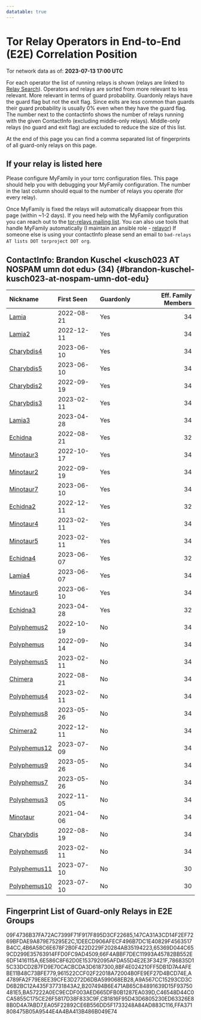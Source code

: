 ```yaml
---
datatable: true
---
```



# Tor Relay Operators in End-to-End (E2E) Correlation Position

Tor network data as of: **2023-07-13 17:00 UTC**

For each operator the list of running relays is shown (relays are linked to [Relay Search](https://metrics.torproject.org/rs.html)).
Operators and relays are sorted from more relevant to less relevant. More relevant in terms of guard probability.
Guardonly relays have the guard flag but not the exit flag.
Since exits are less common than guards their guard probability is usually 0% even when they have the guard flag.
The number next to the contactinfo shows the number of relays running with the given ContactInfo (excluding middle-only relays).
Middle-only relays (no guard and exit flag) are excluded to reduce the size of this list.

At the end of this page you can find a comma separated list of fingerprints of all guard-only relays on this page.

## If your relay is listed here
Please configure MyFamily in your torrc configuration files.
This page should help you with debugging your MyFamily configuration. The number in the last column should equal to the number of
relays you operate (for every relay).

Once MyFamily is fixed the relays will automatically disappear from this page (within ~1-2 days).
If you need help with the MyFamily configuration you can reach out to the
[tor-relays mailing list](https://lists.torproject.org/cgi-bin/mailman/listinfo/tor-relays).
You can also use tools that handle MyFamily automatically (I maintain an ansible role - 
[relayor](https://medium.com/@nusenu/deploying-tor-relays-with-ansible-6612593fa34d))
If someone else is using your contactInfo please send an email to ```bad-relays AT lists DOT torproject DOT org```.


## ContactInfo: Brandon Kuschel &lt;kusch023 AT NOSPAM umn dot edu&gt; (34) {#brandon-kuschel-kusch023-at-nospam-umn-dot-edu}

| Nickname                                                                                                | First Seen   | Guardonly   |   Eff. Family Members |
|:--------------------------------------------------------------------------------------------------------|:-------------|:------------|----------------------:|
| [Lamia](https://metrics.torproject.org/rs.html#details/C46548D44C0CA5855C175CE26F5817D38F833C9F)        | 2022-08-21   | Yes         |                    34 |
| [Lamia2](https://metrics.torproject.org/rs.html#details/786835D15C33DCD2B7FD9E70CACBCDA3D6187300)       | 2022-12-11   | Yes         |                    34 |
| [Charybdis4](https://metrics.torproject.org/rs.html#details/4B6A58C6E678F2B0F422D229F20284AB35194223)   | 2023-06-10   | Yes         |                    34 |
| [Charybdis5](https://metrics.torproject.org/rs.html#details/65369D044C659CD299E35763914FFD0FC9AD4509)   | 2023-06-10   | Yes         |                    34 |
| [Charybdis2](https://metrics.torproject.org/rs.html#details/1DEECD906AFECF496B7DC1E40829F4563517B4CC)   | 2022-09-19   | Yes         |                    34 |
| [Charybdis3](https://metrics.torproject.org/rs.html#details/8BF4E024210FF5DB1D7A4AFEBE11B48C73BFE779)   | 2023-02-11   | Yes         |                    34 |
| [Lamia3](https://metrics.torproject.org/rs.html#details/09F4736B37FA72AC7399F71F917F895D3CF22685)       | 2023-04-28   | Yes         |                    34 |
| [Echidna](https://metrics.torproject.org/rs.html#details/BA57222A0EC9ECDF003AED665DFB0B1287EA039D)      | 2022-08-21   | Yes         |                    32 |
| [Minotaur3](https://metrics.torproject.org/rs.html#details/147CA31A3CD14F2EF7269BFDAE9A879E75295E2C)    | 2022-10-17   | Yes         |                    34 |
| [Minotaur2](https://metrics.torproject.org/rs.html#details/6E586C8F62D0E153792095AFDA55D4E2E3F3421F)    | 2022-09-19   | Yes         |                    34 |
| [Minotaur7](https://metrics.torproject.org/rs.html#details/B207494B6E471AB65C84891639D15F93750481E5)    | 2023-06-10   | Yes         |                    34 |
| [Echidna2](https://metrics.torproject.org/rs.html#details/EA05F22892CE6B556DD5F1733248A84AD883C116)     | 2022-12-11   | Yes         |                    32 |
| [Minotaur4](https://metrics.torproject.org/rs.html#details/FFA371808475B05A9544E4A4BA413B486B049E74)    | 2023-02-11   | Yes         |                    34 |
| [Minotaur5](https://metrics.torproject.org/rs.html#details/A4789FA2F79E8EE39CFE3D272D6DBA599068EB28)    | 2023-02-11   | Yes         |                    34 |
| [Echidna4](https://metrics.torproject.org/rs.html#details/A9A567CC15293CD3CD6B2BC12A435F37731843A2)     | 2023-06-07   | Yes         |                    32 |
| [Lamia4](https://metrics.torproject.org/rs.html#details/961522CCF02F22018A72004B0FE9EF27D4BCD74E)       | 2023-06-07   | Yes         |                    34 |
| [Minotaur6](https://metrics.torproject.org/rs.html#details/66F4ABBF7DEC11993A45782BB552E6DF1416115A)    | 2023-06-10   | Yes         |                    34 |
| [Echidna3](https://metrics.torproject.org/rs.html#details/CB1816F95D43D6805230ED63326E88B0D4A7ABD7)     | 2023-04-28   | Yes         |                    32 |
| [Polyphemus2](https://metrics.torproject.org/rs.html#details/044428D910C037932A0763BB089769943F6BA648)  | 2022-10-19   | No          |                    34 |
| [Polyphemus](https://metrics.torproject.org/rs.html#details/0CABED9159F1E4BE82879F5A34ED8D7349E931BD)   | 2022-09-14   | No          |                    34 |
| [Polyphemus5](https://metrics.torproject.org/rs.html#details/0F3874C18BE50B83939D09AF2F6C362D1FC6C8CD)  | 2023-02-11   | No          |                    34 |
| [Chimera](https://metrics.torproject.org/rs.html#details/2946159CF9D8EAEB8C4A27F6A54B01A459DEE164)      | 2022-08-21   | No          |                    34 |
| [Polyphemus4](https://metrics.torproject.org/rs.html#details/41C106EAEB0B968C5E68927596500DC99B840367)  | 2023-02-11   | No          |                    34 |
| [Polyphemus8](https://metrics.torproject.org/rs.html#details/4D4B2695D6D02DFDCDE390ED5DF4A6798924CBBB)  | 2023-05-26   | No          |                    34 |
| [Chimera2](https://metrics.torproject.org/rs.html#details/4E60DE549B3B4C063E6035BCDAA69DD4F3AE3C4D)     | 2022-12-11   | No          |                    34 |
| [Polyphemus12](https://metrics.torproject.org/rs.html#details/55FFC2C4D01ACEAFE24C4089A615F91B616B865E) | 2023-07-09   | No          |                    34 |
| [Polyphemus9](https://metrics.torproject.org/rs.html#details/5B66B1C3023DFC4D579F7196D6D1663CA93BEC99)  | 2023-05-26   | No          |                    34 |
| [Polyphemus7](https://metrics.torproject.org/rs.html#details/6D7E1E64851F6FC3EB0143204C1EDEF992FAD947)  | 2023-05-26   | No          |                    34 |
| [Polyphemus3](https://metrics.torproject.org/rs.html#details/826C85481CCB8496EC3E67A4A477C24808D74011)  | 2022-11-05   | No          |                    34 |
| [Minotaur](https://metrics.torproject.org/rs.html#details/8BDBE498180C41249D3230FC5092CB3EB5A62482)     | 2021-04-06   | No          |                    34 |
| [Charybdis](https://metrics.torproject.org/rs.html#details/CBF59EC5B9FD108092AE9149EFDAE41F882DA669)    | 2022-08-19   | No          |                    34 |
| [Polyphemus6](https://metrics.torproject.org/rs.html#details/EDB75B4ED148C676B65A2631AC35682687F90BE7)  | 2023-02-11   | No          |                    34 |
| [Polyphemus11](https://metrics.torproject.org/rs.html#details/F3C86D3E09196BF2A80602A6B2398620610A54D1) | 2023-07-10   | No          |                    30 |
| [Polyphemus10](https://metrics.torproject.org/rs.html#details/F62DF7675006359605F699E23D18E52747012F1D) | 2023-07-10   | No          |                    30 |


## Fingerprint List of Guard-only Relays in E2E Groups

09F4736B37FA72AC7399F71F917F895D3CF22685,147CA31A3CD14F2EF7269BFDAE9A879E75295E2C,1DEECD906AFECF496B7DC1E40829F4563517B4CC,4B6A58C6E678F2B0F422D229F20284AB35194223,65369D044C659CD299E35763914FFD0FC9AD4509,66F4ABBF7DEC11993A45782BB552E6DF1416115A,6E586C8F62D0E153792095AFDA55D4E2E3F3421F,786835D15C33DCD2B7FD9E70CACBCDA3D6187300,8BF4E024210FF5DB1D7A4AFEBE11B48C73BFE779,961522CCF02F22018A72004B0FE9EF27D4BCD74E,A4789FA2F79E8EE39CFE3D272D6DBA599068EB28,A9A567CC15293CD3CD6B2BC12A435F37731843A2,B207494B6E471AB65C84891639D15F93750481E5,BA57222A0EC9ECDF003AED665DFB0B1287EA039D,C46548D44C0CA5855C175CE26F5817D38F833C9F,CB1816F95D43D6805230ED63326E88B0D4A7ABD7,EA05F22892CE6B556DD5F1733248A84AD883C116,FFA371808475B05A9544E4A4BA413B486B049E74